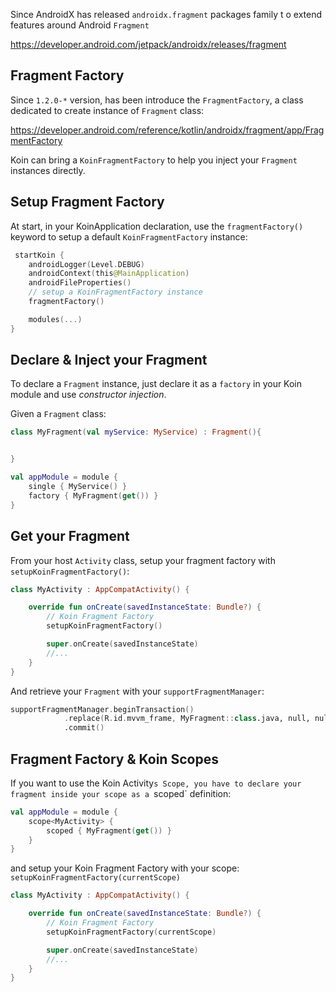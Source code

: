 
Since AndroidX has released `androidx.fragment` packages family t o extend features around Android `Fragment`

https://developer.android.com/jetpack/androidx/releases/fragment

## Fragment Factory

Since `1.2.0-*` version, has been introduce the `FragmentFactory`, a class dedicated to create instance of `Fragment` class:

https://developer.android.com/reference/kotlin/androidx/fragment/app/FragmentFactory

Koin can bring a `KoinFragmentFactory` to help you inject your `Fragment` instances directly.

## Setup Fragment Factory

At start, in your KoinApplication declaration, use the `fragmentFactory()` keyword to setup a default `KoinFragmentFactory` instance:

```kotlin
 startKoin {
    androidLogger(Level.DEBUG)
    androidContext(this@MainApplication)
    androidFileProperties()
    // setup a KoinFragmentFactory instance
    fragmentFactory()

    modules(...)
}
```

## Declare & Inject your Fragment

To declare a `Fragment` instance, just declare it as a `factory` in your Koin module and use *constructor injection*.

Given a `Fragment` class:

```kotlin
class MyFragment(val myService: MyService) : Fragment(){


}
```

```kotlin
val appModule = module {
    single { MyService() }
    factory { MyFragment(get()) }
}
```

## Get your Fragment

From your host `Activity` class, setup your fragment factory with `setupKoinFragmentFactory()`:

```kotlin
class MyActivity : AppCompatActivity() {

    override fun onCreate(savedInstanceState: Bundle?) {
        // Koin Fragment Factory
        setupKoinFragmentFactory()

        super.onCreate(savedInstanceState)
        //...
    }
}
```

And retrieve your `Fragment` with your `supportFragmentManager`:

```kotlin
supportFragmentManager.beginTransaction()
            .replace(R.id.mvvm_frame, MyFragment::class.java, null, null)
            .commit()
```


## Fragment Factory & Koin Scopes

If you want to use the Koin Activity`s Scope, you have to declare your fragment inside your scope as a `scoped` definition:

```kotlin
val appModule = module {
    scope<MyActivity> {
        scoped { MyFragment(get()) }
    }
}
```

and setup your Koin Fragment Factory with your scope: `setupKoinFragmentFactory(currentScope)`

```kotlin
class MyActivity : AppCompatActivity() {

    override fun onCreate(savedInstanceState: Bundle?) {
        // Koin Fragment Factory
        setupKoinFragmentFactory(currentScope)

        super.onCreate(savedInstanceState)
        //...
    }
}
```

